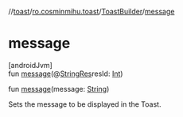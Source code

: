 //[toast](../../../index.md)/[ro.cosminmihu.toast](../index.md)/[ToastBuilder](index.md)/[message](message.md)

# message

[androidJvm]\
fun [message](message.md)(@[StringRes](https://developer.android.com/reference/kotlin/androidx/annotation/StringRes.html)resId: [Int](https://kotlinlang.org/api/core/kotlin-stdlib/kotlin/-int/index.html))

fun [message](message.md)(message: [String](https://kotlinlang.org/api/core/kotlin-stdlib/kotlin/-string/index.html))

Sets the message to be displayed in the Toast.